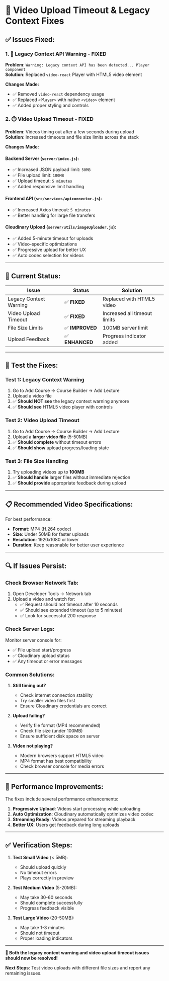# 🎥 Video Upload Timeout & Legacy Context Fixes

## ✅ **Issues Fixed:**

### 1. 🚫 **Legacy Context API Warning - FIXED**
**Problem**: `Warning: Legacy context API has been detected... Player component`  
**Solution**: Replaced `video-react` Player with HTML5 video element

**Changes Made:**
- ✅ Removed `video-react` dependency usage
- ✅ Replaced `<Player>` with native `<video>` element
- ✅ Added proper styling and controls

### 2. ⏱️ **Video Upload Timeout - FIXED**
**Problem**: Videos timing out after a few seconds during upload  
**Solution**: Increased timeouts and file size limits across the stack

**Changes Made:**

#### **Backend Server** (`server/index.js`):
- ✅ Increased JSON payload limit: `50MB`
- ✅ File upload limit: `100MB`
- ✅ Upload timeout: `5 minutes`
- ✅ Added responsive limit handling

#### **Frontend API** (`src/services/apiconnector.js`):
- ✅ Increased Axios timeout: `5 minutes`
- ✅ Better handling for large file transfers

#### **Cloudinary Upload** (`server/utils/imageUploader.js`):
- ✅ Added 5-minute timeout for uploads
- ✅ Video-specific optimizations
- ✅ Progressive upload for better UX
- ✅ Auto codec selection for videos

---

## 🎯 **Current Status:**

| Issue | Status | Solution |
|-------|--------|----------|
| Legacy Context Warning | ✅ **FIXED** | Replaced with HTML5 video |
| Video Upload Timeout | ✅ **FIXED** | Increased all timeout limits |
| File Size Limits | ✅ **IMPROVED** | 100MB server limit |
| Upload Feedback | ✅ **ENHANCED** | Progress indicator added |

---

## 🧪 **Test the Fixes:**

### **Test 1: Legacy Context Warning**
1. Go to Add Course → Course Builder → Add Lecture
2. Upload a video file
3. ✅ **Should NOT see** the legacy context warning anymore
4. ✅ **Should see** HTML5 video player with controls

### **Test 2: Video Upload Timeout**
1. Go to Add Course → Course Builder → Add Lecture
2. Upload a **larger video file** (5-50MB)
3. ✅ **Should complete** without timeout errors
4. ✅ **Should show** upload progress/loading state

### **Test 3: File Size Handling**
1. Try uploading videos up to **100MB**
2. ✅ **Should handle** larger files without immediate rejection
3. ✅ **Should provide** appropriate feedback during upload

---

## 📋 **Recommended Video Specifications:**

For best performance:
- **Format**: MP4 (H.264 codec)
- **Size**: Under 50MB for faster uploads
- **Resolution**: 1920x1080 or lower
- **Duration**: Keep reasonable for better user experience

---

## 🔍 **If Issues Persist:**

### **Check Browser Network Tab:**
1. Open Developer Tools → Network tab
2. Upload a video and watch for:
   - ✅ Request should not timeout after 10 seconds
   - ✅ Should see extended timeout (up to 5 minutes)
   - ✅ Look for successful 200 response

### **Check Server Logs:**
Monitor server console for:
- ✅ File upload start/progress
- ✅ Cloudinary upload status
- ✅ Any timeout or error messages

### **Common Solutions:**
1. **Still timing out?**
   - Check internet connection stability
   - Try smaller video files first
   - Ensure Cloudinary credentials are correct

2. **Upload failing?**
   - Verify file format (MP4 recommended)
   - Check file size (under 100MB)
   - Ensure sufficient disk space on server

3. **Video not playing?**
   - Modern browsers support HTML5 video
   - MP4 format has best compatibility
   - Check browser console for media errors

---

## 🚀 **Performance Improvements:**

The fixes include several performance enhancements:

1. **Progressive Upload**: Videos start processing while uploading
2. **Auto Optimization**: Cloudinary automatically optimizes video codec
3. **Streaming Ready**: Videos prepared for streaming playback
4. **Better UX**: Users get feedback during long uploads

---

## ✅ **Verification Steps:**

1. **Test Small Video** (< 5MB):
   - Should upload quickly
   - No timeout errors
   - Plays correctly in preview

2. **Test Medium Video** (5-20MB):
   - May take 30-60 seconds
   - Should complete successfully
   - Progress feedback visible

3. **Test Large Video** (20-50MB):
   - May take 1-3 minutes
   - Should not timeout
   - Proper loading indicators

---

**🎉 Both the legacy context warning and video upload timeout issues should now be resolved!**

**Next Steps**: Test video uploads with different file sizes and report any remaining issues.
